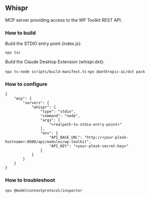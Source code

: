 ## Whispr

MCP server providing access to the WP Toolkit REST API.

### How to build

Build the STDIO entry point (index.js):

`npx tsc`

Build the Claude Desktop Extension (whispr.dxt):

`npx ts-node scripts/build-manifest.ts`
`npx @anthropic-ai/dxt pack`

### How to configure

```
{
    "mcp": {
        "servers": {
            "whispr": {
                "type": "stdio",
                "command": "node",
                "args": [
                    "<realpath-to-stdio-entry-point>"
                ],
                "env": {
                    "API_BASE_URL": "http://<your-plesk-hostname>:8880/api/modules/wp-toolkit",
                    "API_KEY": "<your-plesk-secret-key>"
                }
            }
        }
    }
}
```
### How to troubleshoot

`npx @modelcontextprotocol/inspector`
